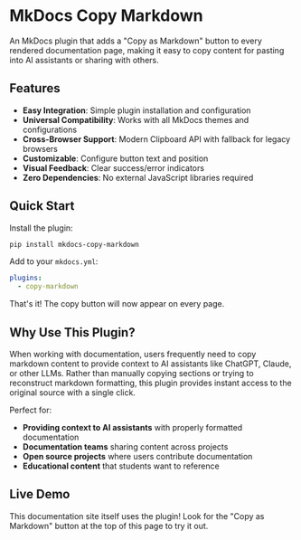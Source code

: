# MkDocs Copy Markdown

An MkDocs plugin that adds a "Copy as Markdown" button to every rendered documentation page, making it easy to copy content for pasting into AI assistants or sharing with others.

## Features

- **Easy Integration**: Simple plugin installation and configuration
- **Universal Compatibility**: Works with all MkDocs themes and configurations  
- **Cross-Browser Support**: Modern Clipboard API with fallback for legacy browsers
- **Customizable**: Configure button text and position
- **Visual Feedback**: Clear success/error indicators
- **Zero Dependencies**: No external JavaScript libraries required

## Quick Start

Install the plugin:

```bash
pip install mkdocs-copy-markdown
```

Add to your `mkdocs.yml`:

```yaml
plugins:
  - copy-markdown
```

That's it! The copy button will now appear on every page.

## Why Use This Plugin?

When working with documentation, users frequently need to copy markdown content to provide context to AI assistants like ChatGPT, Claude, or other LLMs. Rather than manually copying sections or trying to reconstruct markdown formatting, this plugin provides instant access to the original source with a single click.

Perfect for:
- **Providing context to AI assistants** with properly formatted documentation
- **Documentation teams** sharing content across projects
- **Open source projects** where users contribute documentation
- **Educational content** that students want to reference

## Live Demo

This documentation site itself uses the plugin! Look for the "Copy as Markdown" button at the top of this page to try it out.